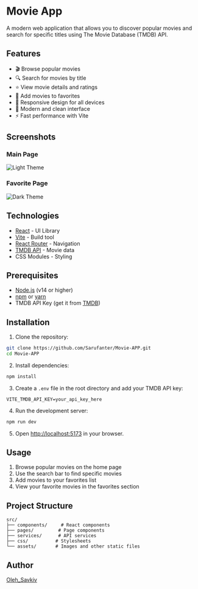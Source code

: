 # Movie App

A modern web application that allows you to discover popular movies and search for specific titles using The Movie Database (TMDB) API.

## Features

- 🎬 Browse popular movies
- 🔍 Search for movies by title
- ⭐ View movie details and ratings
- 💫 Add movies to favorites
- 📱 Responsive design for all devices
- 🌙 Modern and clean interface
- ⚡ Fast performance with Vite

## Screenshots

### Main Page
![Light Theme](https://github.com/Sarufanter/Movie-APP/tree/main/public/screenshots/main-page.png)

### Favorite Page
![Dark Theme](https://github.com/Sarufanter/Movie-APP/tree/main/publicscreenshots/favorite-page.png)


## Technologies

- [React](https://react.dev/) - UI Library
- [Vite](https://vitejs.dev/) - Build tool
- [React Router](https://reactrouter.com/) - Navigation
- [TMDB API](https://www.themoviedb.org/documentation/api) - Movie data
- CSS Modules - Styling

## Prerequisites

- [Node.js](https://nodejs.org/) (v14 or higher)
- [npm](https://www.npmjs.com/) or [yarn](https://yarnpkg.com/)
- TMDB API Key (get it from [TMDB](https://www.themoviedb.org/settings/api))

## Installation

1. Clone the repository:
```bash
git clone https://github.com/Sarufanter/Movie-APP.git
cd Movie-APP
```

2. Install dependencies:
```bash
npm install
```

3. Create a `.env` file in the root directory and add your TMDB API key:
```env
VITE_TMDB_API_KEY=your_api_key_here
```

4. Run the development server:
```bash
npm run dev
```

5. Open [http://localhost:5173](http://localhost:5173) in your browser.

## Usage

1. Browse popular movies on the home page
2. Use the search bar to find specific movies
3. Add movies to your favorites list
4. View your favorite movies in the favorites section

## Project Structure

```
src/
├── components/     # React components
├── pages/         # Page components
├── services/      # API services
├── css/          # Stylesheets
└── assets/       # Images and other static files
```

## Author

[Oleh_Savkiv](https://github.com/Sarufanter)


